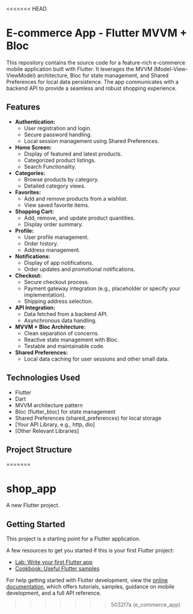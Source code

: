 <<<<<<< HEAD
# E-commerce App - Flutter MVVM + Bloc

This repository contains the source code for a feature-rich e-commerce mobile application built with Flutter. It leverages the MVVM (Model-View-ViewModel) architecture, Bloc for state management, and Shared Preferences for local data persistence. The app communicates with a backend API to provide a seamless and robust shopping experience.

## Features

* **Authentication:**
    * User registration and login.
    * Secure password handling.
    * Local session management using Shared Preferences.
* **Home Screen:**
    * Display of featured and latest products.
    * Categorized product listings.
    * Search Functionality.
* **Categories:**
    * Browse products by category.
    * Detailed category views.
* **Favorites:**
    * Add and remove products from a wishlist.
    * View saved favorite items.
* **Shopping Cart:**
    * Add, remove, and update product quantities.
    * Display order summary.
* **Profile:**
    * User profile management.
    * Order history.
    * Address management.
* **Notifications:**
    * Display of app notifications.
    * Order updates and promotional notifications.
* **Checkout:**
    * Secure checkout process.
    * Payment gateway integration (e.g., placeholder or specify your implementation).
    * Shipping address selection.
* **API Integration:**
    * Data fetched from a backend API.
    * Asynchronous data handling.
* **MVVM + Bloc Architecture:**
    * Clean separation of concerns.
    * Reactive state management with Bloc.
    * Testable and maintainable code.
* **Shared Preferences:**
    * Local data caching for user sessions and other small data.

## Technologies Used

* Flutter
* Dart
* MVVM architecture pattern
* Bloc (flutter_bloc) for state management
* Shared Preferences (shared_preferences) for local storage
* [Your API Library, e.g., http, dio]
* [Other Relevant Libraries]

## Project Structure
=======
# shop_app

A new Flutter project.

## Getting Started

This project is a starting point for a Flutter application.

A few resources to get you started if this is your first Flutter project:

- [Lab: Write your first Flutter app](https://docs.flutter.dev/get-started/codelab)
- [Cookbook: Useful Flutter samples](https://docs.flutter.dev/cookbook)

For help getting started with Flutter development, view the
[online documentation](https://docs.flutter.dev/), which offers tutorials,
samples, guidance on mobile development, and a full API reference.
>>>>>>> 5032f7a (e_commerce_app)
